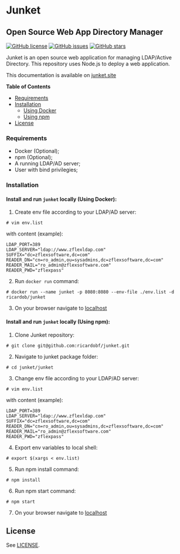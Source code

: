 # Junket 

## Open Source Web App Directory Manager

[![GitHub license](https://img.shields.io/github/license/ricardobf/junket)](https://github.com/ricardobf/junket/blob/production/LICENSE)
[![GitHub issues](https://img.shields.io/github/issues/ricardobf/junket)](https://github.com/ricardobf/junket/issues)
[![GitHub stars](https://img.shields.io/github/stars/ricardobf/junket)](https://github.com/ricardobf/junket/stargazers)

Junket is an open source web application for managing LDAP/Active Directory.
This repository uses Node.js to deploy a web application.

This documentation is available on [junket.site](https://junket.site)

**Table of Contents**

- [Requirements](#requirements)
- [Installation](#installation)
  * [Using Docker](#installationdocker)
  * [Using npm](#installationnpm)
- [License](#license)

### Requirements

- Docker (Optional);
- npm (Optional);
- A running LDAP/AD server;
- User with bind privilegies;

### Installation

#### Install and run `junket` locally (Using Docker): <a name="installationdocker"></a>

1. Create env file according to your LDAP/AD server:
```shell
# vim env.list
```
  with content (example):
```
LDAP_PORT=389
LDAP_SERVER="ldap://www.zflexldap.com"
SUFFIX="dc=zflexsoftware,dc=com"
READER_DN="cn=ro_admin,ou=sysadmins,dc=zflexsoftware,dc=com"
READER_MAIL="ro_admin@zflexsoftware.com"
READER_PWD="zflexpass"
```

2. Run `docker run` command:
```shell
# docker run --name junket -p 8080:8080 --env-file ./env.list -d ricardob/junket
```

3. On your browser navigate to [localhost](http://localhost)


#### Install and run `junket` locally (Using npm): <a name="installationnpm"></a>

1. Clone Junket repository:
```shell
# git clone git@github.com:ricardobf/junket.git
```

2. Navigate to junket package folder:
```shell
# cd junket/junket
```

3. Change env file according to your LDAP/AD server:
```shell
# vim env.list
```
  with content (example):
```
LDAP_PORT=389
LDAP_SERVER="ldap://www.zflexldap.com"
SUFFIX="dc=zflexsoftware,dc=com"
READER_DN="cn=ro_admin,ou=sysadmins,dc=zflexsoftware,dc=com"
READER_MAIL="ro_admin@zflexsoftware.com"
READER_PWD="zflexpass"
```

4. Export env variables to local shell:
```shell
# export $(xargs < env.list)
```

5. Run npm install command:
```shell
# npm install
```

6. Run npm start command:
```shell
# npm start
```

7. On your browser navigate to [localhost](http://localhost)

## License

See [LICENSE](https://github.com/ricardobf/junket/LICENSE).
